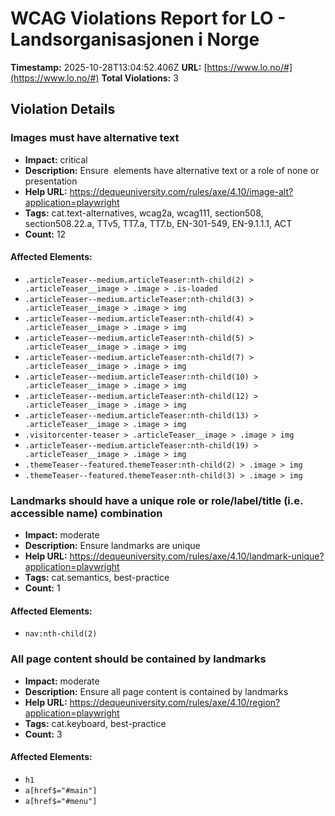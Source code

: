 # WCAG Violations Report for LO - Landsorganisasjonen i Norge

**Timestamp:** 2025-10-28T13:04:52.406Z
**URL:** [https://www.lo.no/#](https://www.lo.no/#)
**Total Violations:** 3

## Violation Details

### Images must have alternative text

- **Impact:** critical
- **Description:** Ensure <img> elements have alternative text or a role of none or presentation
- **Help URL:** https://dequeuniversity.com/rules/axe/4.10/image-alt?application=playwright
- **Tags:** cat.text-alternatives, wcag2a, wcag111, section508, section508.22.a, TTv5, TT7.a, TT7.b, EN-301-549, EN-9.1.1.1, ACT
- **Count:** 12

#### Affected Elements:

- `.articleTeaser--medium.articleTeaser:nth-child(2) > .articleTeaser__image > .image > .is-loaded`
- `.articleTeaser--medium.articleTeaser:nth-child(3) > .articleTeaser__image > .image > img`
- `.articleTeaser--medium.articleTeaser:nth-child(4) > .articleTeaser__image > .image > img`
- `.articleTeaser--medium.articleTeaser:nth-child(5) > .articleTeaser__image > .image > img`
- `.articleTeaser--medium.articleTeaser:nth-child(7) > .articleTeaser__image > .image > img`
- `.articleTeaser--medium.articleTeaser:nth-child(10) > .articleTeaser__image > .image > img`
- `.articleTeaser--medium.articleTeaser:nth-child(12) > .articleTeaser__image > .image > img`
- `.articleTeaser--medium.articleTeaser:nth-child(13) > .articleTeaser__image > .image > img`
- `.visitorcenter-teaser > .articleTeaser__image > .image > img`
- `.articleTeaser--medium.articleTeaser:nth-child(19) > .articleTeaser__image > .image > img`
- `.themeTeaser--featured.themeTeaser:nth-child(2) > .image > img`
- `.themeTeaser--featured.themeTeaser:nth-child(3) > .image > img`

### Landmarks should have a unique role or role/label/title (i.e. accessible name) combination

- **Impact:** moderate
- **Description:** Ensure landmarks are unique
- **Help URL:** https://dequeuniversity.com/rules/axe/4.10/landmark-unique?application=playwright
- **Tags:** cat.semantics, best-practice
- **Count:** 1

#### Affected Elements:

- `nav:nth-child(2)`

### All page content should be contained by landmarks

- **Impact:** moderate
- **Description:** Ensure all page content is contained by landmarks
- **Help URL:** https://dequeuniversity.com/rules/axe/4.10/region?application=playwright
- **Tags:** cat.keyboard, best-practice
- **Count:** 3

#### Affected Elements:

- `h1`
- `a[href$="#main"]`
- `a[href$="#menu"]`

